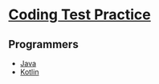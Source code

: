 # [Coding Test Practice](./extra/coding-test-practice/coding-test-practice.md)

## Programmers
* [Java](./programmers/java/programmers-java-idx.md)
* [Kotlin](./programmers/kotlin/programmers-kotlin-idx.md)